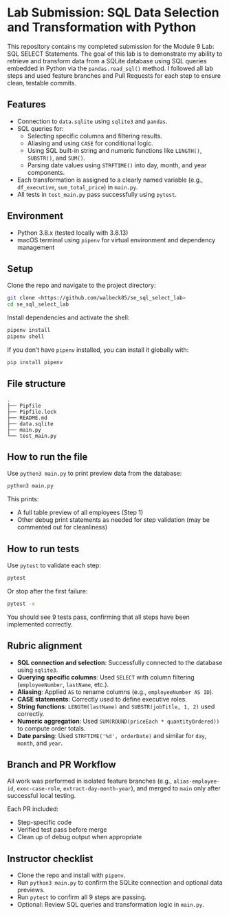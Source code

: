 # Lab Submission: SQL Data Selection and Transformation with Python

This repository contains my completed submission for the Module 9 Lab: SQL SELECT Statements. The goal of this lab is to demonstrate my ability to retrieve and transform data from a SQLite database using SQL queries embedded in Python via the `pandas.read_sql()` method. I followed all lab steps and used feature branches and Pull Requests for each step to ensure clean, testable commits.

## Features

- Connection to `data.sqlite` using `sqlite3` and `pandas`.
- SQL queries for:
  - Selecting specific columns and filtering results.
  - Aliasing and using `CASE` for conditional logic.
  - Using SQL built-in string and numeric functions like `LENGTH()`, `SUBSTR()`, and `SUM()`.
  - Parsing date values using `STRFTIME()` into day, month, and year components.
- Each transformation is assigned to a clearly named variable (e.g., `df_executive`, `sum_total_price`) in `main.py`.
- All tests in `test_main.py` pass successfully using `pytest`.

## Environment

- Python 3.8.x (tested locally with 3.8.13)
- macOS terminal using `pipenv` for virtual environment and dependency management

## Setup

Clone the repo and navigate to the project directory:

```bash
git clone <https://github.com/walbeck85/se_sql_select_lab>
cd se_sql_select_lab
```

Install dependencies and activate the shell:

```bash
pipenv install
pipenv shell
```

If you don’t have `pipenv` installed, you can install it globally with:

```bash
pip install pipenv
```

## File structure

```
.
├── Pipfile
├── Pipfile.lock
├── README.md
├── data.sqlite
├── main.py
└── test_main.py
```

## How to run the file

Use `python3 main.py` to print preview data from the database:

```bash
python3 main.py
```

This prints:
- A full table preview of all employees (Step 1)
- Other debug print statements as needed for step validation (may be commented out for cleanliness)

## How to run tests

Use `pytest` to validate each step:

```bash
pytest
```

Or stop after the first failure:

```bash
pytest -x
```

You should see 9 tests pass, confirming that all steps have been implemented correctly.

## Rubric alignment

- **SQL connection and selection**: Successfully connected to the database using `sqlite3`.
- **Querying specific columns**: Used `SELECT` with column filtering (`employeeNumber`, `lastName`, etc.).
- **Aliasing**: Applied `AS` to rename columns (e.g., `employeeNumber AS ID`).
- **CASE statements**: Correctly used to define executive roles.
- **String functions**: `LENGTH(lastName)` and `SUBSTR(jobTitle, 1, 2)` used correctly.
- **Numeric aggregation**: Used `SUM(ROUND(priceEach * quantityOrdered))` to compute order totals.
- **Date parsing**: Used `STRFTIME('%d', orderDate)` and similar for `day`, `month`, and `year`.

## Branch and PR Workflow

All work was performed in isolated feature branches (e.g., `alias-employee-id`, `exec-case-role`, `extract-day-month-year`), and merged to `main` only after successful local testing.

Each PR included:
- Step-specific code
- Verified test pass before merge
- Clean up of debug output when appropriate

## Instructor checklist

- Clone the repo and install with `pipenv`.
- Run `python3 main.py` to confirm the SQLite connection and optional data previews.
- Run `pytest` to confirm all 9 steps are passing.
- Optional: Review SQL queries and transformation logic in `main.py`.